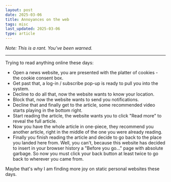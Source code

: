 ```yaml
---
layout: post
date: 2025-03-06
title: Annoyances on the web
tags: misc
last_updated: 2025-03-06
type: article
---
```


*Note: This is a rant. You've been warned.*

<hr>

Trying to read anything online these days:

- Open a news website, you are presented with the platter of cookies - the cookie consent box. 
- Get past that, a log-in / subscribe pop-up is ready to pull you into the system. 
- Decline to do all that, now the website wants to know your location. 
- Block that, now the website wants to send you notifications. 
- Decline that and finally get to the article, some recommended video starts playing in the bottom right. 
- Start reading the article, the website wants you to click "Read more" to reveal the full article. 
- Now you have the whole article in one-piece, they recommend you another article, right in the middle of the one you were already reading.
- Finally you finish reading the article and decide to go back to the place you landed here from. Well, you can't, because this website has decided to insert in your browser history a "Before you go..." page with absolute garbage. So now you must click your back button at least twice to go back to wherever you came from.

Maybe that's why I am finding more joy on static personal websites these days.